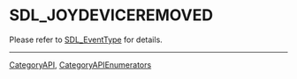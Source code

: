 # SDL_JOYDEVICEREMOVED

Please refer to [SDL_EventType](SDL_EventType) for details.

----
[CategoryAPI](CategoryAPI), [CategoryAPIEnumerators](CategoryAPIEnumerators)

